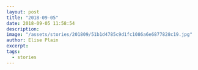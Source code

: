 ```yaml
---
layout: post
title: "2018-09-05"
date: 2018-09-05 11:58:54
description: 
image: "/assets/stories/201809/51b1d4785c9d1fc1086a6e6877828c19.jpg"
author: Elise Plain
excerpt: 
tags: 
  - stories
---
```



<p></p>
